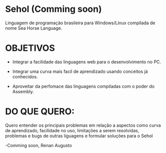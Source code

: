 # Sehol (Comming soon)
Linguagem de programação brasileira para Windows/Linux compilada de nome Sea Horse Language.

# OBJETIVOS
* Integrar a facilidade das linguagens web para o desenvolvimento no PC.

* Integrar uma curva mais facil de aprendizado usando conceitos já conhecidos.

* Aproveitar da perfomace das linguagens compiladas com o poder do Assembly.

# DO QUE QUERO:
Quero entender os principais problemas em relação a aspectos como curva de aprendizado, facilidade no uso, limitações a serem resolvidas, problemas e bugs de outras liguagens e formular soluções para o Sehol

-Comming soon, Renan Augusto
